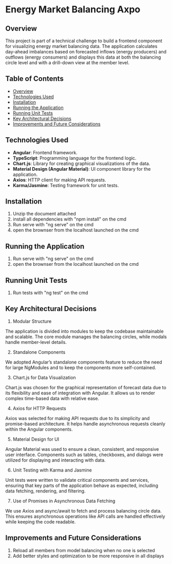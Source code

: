 # Energy Market Balancing Axpo

## Overview

This project is part of a technical challenge to build a frontend component for visualizing energy market balancing data. The application calculates day-ahead imbalances based on forecasted inflows (energy producers) and outflows (energy consumers) and displays this data at both the balancing circle level and with a drill-down view at the member level.

## Table of Contents

- [Overview](#overview)
- [Technologies Used](#technologies-used)
- [Installation](#installation)
- [Running the Application](#running-the-application)
- [Running Unit Tests](#running-unit-tests)
- [Key Architectural Decisions](#key-architectural-decisions)
- [Improvements and Future Considerations](#improvements-and-future-considerations)

## Technologies Used

- **Angular**: Frontend framework.
- **TypeScript**: Programming language for the frontend logic.
- **Chart.js**: Library for creating graphical visualizations of the data.
- **Material Design (Angular Material)**: UI component library for the application.
- **Axios**: HTTP client for making API requests.
- **Karma/Jasmine**: Testing framework for unit tests.

## Installation

1. Unzip the document attached
2. install all dependencies with  "npm install" on the cmd
3. Run serve with "ng serve" on the cmd
4. open the brownser from the localhost launched on the cmd

## Running the Application

1. Run serve with "ng serve" on the cmd
2. open the brownser from the localhost launched on the cmd

## Running Unit Tests

1. Run tests with "ng test" on the cmd

## Key Architectural Decisions

1. Modular Structure

The application is divided into modules to keep the codebase maintainable and scalable. The core module manages the balancing circles, while modals handle member-level details.

2. Standalone Components

We adopted Angular’s standalone components feature to reduce the need for large NgModules and to keep the components more self-contained.

3. Chart.js for Data Visualization

Chart.js was chosen for the graphical representation of forecast data due to its flexibility and ease of integration with Angular. It allows us to render complex time-based data with relative ease.

4. Axios for HTTP Requests

Axios was selected for making API requests due to its simplicity and promise-based architecture. It helps handle asynchronous requests cleanly within the Angular components.

5. Material Design for UI

Angular Material was used to ensure a clean, consistent, and responsive user interface. Components such as tables, checkboxes, and dialogs were utilized for displaying and interacting with data.

6. Unit Testing with Karma and Jasmine

Unit tests were written to validate critical components and services, ensuring that key parts of the application behave as expected, including data fetching, rendering, and filtering.

7. Use of Promises in Asynchronous Data Fetching

We use Axios and async/await to fetch and process balancing circle data. This ensures asynchronous operations like API calls are handled effectively while keeping the code readable.


## Improvements and Future Considerations


1. Reload all members from model balancing  when no one is selected
2. Add better styles and optimization to be more responsive in all displays
